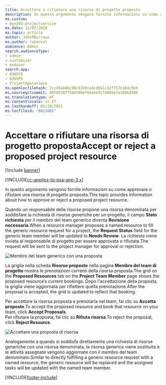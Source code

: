 ```yaml
---
title: Accettare o rifiutare una risorsa di progetto proposta
description: In questo argomento vengono fornite informazioni su come approvare o rifiutare una risorsa di progetto proposta.
ms.custom:
- dyn365-projectservice
ms.date: 12/07/2018
ms.topic: article
author: JohnPBurrows
ms.author: ruhercul
audience: Admin
search.audienceType:
- admin
- customizer
- enduser
search.app:
- D365CE
- D365PS
- ProjectOperations
ms.openlocfilehash: 7cc49a846c98c0359ce4cd681c42ff57e16dc9bd
ms.sourcegitcommit: 40f68387f594180af64a5e5c748b6efa188bd300
ms.translationtype: HT
ms.contentlocale: it-IT
ms.lasthandoff: 05/10/2021
ms.locfileid: "6011601"
---
```

# <a name="accept-or-reject-a-proposed-project-resource"></a><span data-ttu-id="bf5a8-103">Accettare o rifiutare una risorsa di progetto proposta</span><span class="sxs-lookup"><span data-stu-id="bf5a8-103">Accept or reject a proposed project resource</span></span>

[!include [banner](../includes/psa-now-project-operations.md)]

[!INCLUDE[cc-applies-to-psa-app-3.x](../includes/cc-applies-to-psa-app-3x.md)]

<span data-ttu-id="bf5a8-104">In questo argomento vengono fornite informazioni su come approvare o rifiutare una risorsa di progetto proposta.</span><span class="sxs-lookup"><span data-stu-id="bf5a8-104">This topic provides information about how to approve or reject a proposed project resource.</span></span>

<span data-ttu-id="bf5a8-105">Quando un responsabile delle risorse propone una risorsa denominata per soddisfare la richiesta di risorse generiche per un progetto, il campo **Stato richiesta** per il membro del team generico diventa **Revisione necessaria**.</span><span class="sxs-lookup"><span data-stu-id="bf5a8-105">When a resource manager proposes a named resource to fill the generic resource request for a project, the **Request Status** field for the generic team member will be updated to **Needs Review**.</span></span> <span data-ttu-id="bf5a8-106">La richiesta viene inviata al responsabile di progetto per essere approvata o rifiutata.</span><span class="sxs-lookup"><span data-stu-id="bf5a8-106">The request will be sent to the project manager for approval or rejection.</span></span>

![Membro del team generico con una proposta](media/RM-how-to-19.png)

<span data-ttu-id="bf5a8-108">La griglia nella scheda **Risorse proposte** nella pagina **Membro del team di progetto** mostra le prenotazioni correnti della risorsa proposta.</span><span class="sxs-lookup"><span data-stu-id="bf5a8-108">The grid on the **Proposed Resources** tab on the **Project Team Member** page shows the proposed resource’s current bookings.</span></span> <span data-ttu-id="bf5a8-109">Dopo l'accettazione della proposta, la griglia viene aggiornata per riflettere quella prenotazione.</span><span class="sxs-lookup"><span data-stu-id="bf5a8-109">After the proposal is accepted, the grid is updated to reflect that booking.</span></span> 

<span data-ttu-id="bf5a8-110">Per accettare la risorsa proposta e prenotarla nel team, fai clic su **Accetta proposte**.</span><span class="sxs-lookup"><span data-stu-id="bf5a8-110">To accept the proposed resource and book that resource on your team, click **Accept Proposals**.</span></span>  
<span data-ttu-id="bf5a8-111">Per rifiutare la proposta, fai clic su **Rifiuta risorsa**.</span><span class="sxs-lookup"><span data-stu-id="bf5a8-111">To reject the proposal, click **Reject Resource**.</span></span>

![Accettare una proposta di risorsa](media/RM-how-to-20.png) 

<span data-ttu-id="bf5a8-113">Analogamente a quando si soddisfa direttamente una richiesta di risorse generiche con una risorsa denominata, la risorsa generica viene sostituita e le attività assegnate vengono aggiornate con il membro del team denominato.</span><span class="sxs-lookup"><span data-stu-id="bf5a8-113">Similar to directly fulfilling a generic resource request with a named resource, the generic resource will be replaced and the assigned tasks will be updated with the named team member.</span></span>


[!INCLUDE[footer-include](../includes/footer-banner.md)]